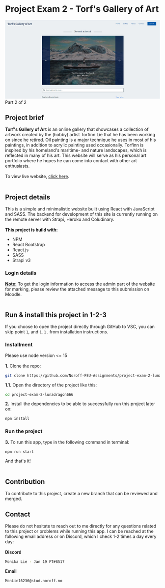# Project Exam 2 - Torf's Gallery of Art
<img src="/src/assets/home.png" alt="Alt text">
Part 2 of 2 

## Project brief
**Torf's Gallery of Art** is an online gallery that showcases a collection of artwork created by the (hobby) artist Torfinn Lie that he has been working on since he retired. Oil painting is a major technique he uses in most of his paintings, in addition to acrylic painting used occasionally. Torfinn is inspired by his homeland's maritime- and nature landscapes, which is reflected in many of his art. This website will serve as his personal art portfolio where he hopes he can come into contact with other art enthusiasts.
<br><br>
To view live website, [click here](https://torfs-gallery.netlify.app/).
<br><br>

## Project details
This is a simple and minimalistic website built using React with JavaScript and SASS. The backend for development of this site is currently running on the remote server with Strapi, Heroku and Coludinary. 
<br><br>
**This project is build with:**
* NPM 
* React Bootstrap
* React.js
* SASS 
* Strapi v3  

### Login details
<ins>**Note:**</ins> To get the login information to access the admin part of the website for marking, please review the attached message to this submission on Moodle. 
<br><br>

## Run & install this project in 1-2-3
If you choose to open the project directly through GitHub to VSC, you can skip point `1`, and `1.1.` from installation instructions.
### Installment
Please use node version <= 15
<br><br>
**1.** Clone the repo:
```bash
git clone https://github.com/Noroff-FEU-Assignments/project-exam-2-lunadragon666.git
```
**1.1.** Open the directory of the project like this:
```bash
cd project-exam-2-lunadragon666
```
**2.** Install the dependencies to be able to successfully run this project later on:
```bash
npm install
```

### Run the project
**3.** To run this app, type in the following command in terminal:
```bash
npm run start
```
And that's it!
<br><br>
## Contribution
To contribute to this project, create a new branch that can be reviewed and merged.
## Contact
Please do not hesitate to reach out to me directly for any questions related to this project or problems while running this app. I can be reached at the following email address or on Discord, which I check 1-2 times a day every day:
<br><br>
<b>Discord</b>
```bash
Monika Lie - Jan 19 PT#8517
```
<b>Email</b>
```bash
MonLie16236@stud.noroff.no
```
